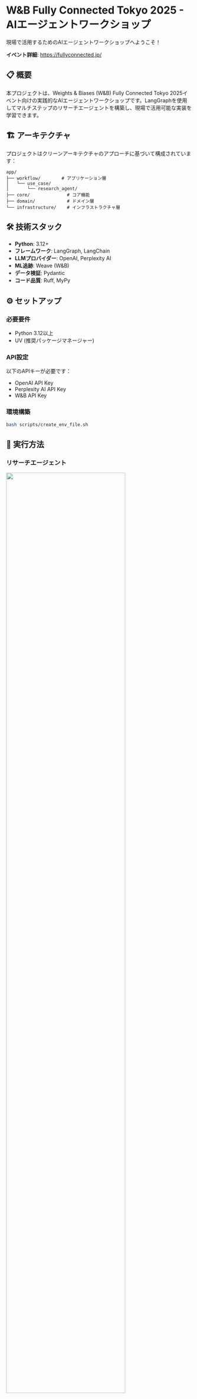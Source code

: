 # W&B Fully Connected Tokyo 2025 - AIエージェントワークショップ

現場で活用するためのAIエージェントワークショップへようこそ！

**イベント詳細**: https://fullyconnected.jp/

## 📋 概要

本プロジェクトは、Weights & Biases (W&B) Fully Connected Tokyo 2025イベント向けの実践的なAIエージェントワークショップです。LangGraphを使用してマルチステップのリサーチエージェントを構築し、現場で活用可能な実装を学習できます。

## 🏗️ アーキテクチャ

プロジェクトはクリーンアーキテクチャのアプローチに基づいて構成されています：

```
app/
├── workflow/        # アプリケーション層
│   └── use_case/
│       └── research_agent/
├── core/              # コア機能
├── domain/            # ドメイン層
└── infrastructure/    # インフラストラクチャ層
```

## 🛠️ 技術スタック

- **Python**: 3.12+
- **フレームワーク**: LangGraph, LangChain
- **LLMプロバイダー**: OpenAI, Perplexity AI
- **ML追跡**: Weave (W&B)
- **データ検証**: Pydantic
- **コード品質**: Ruff, MyPy

## ⚙️ セットアップ

### 必要要件

- Python 3.12以上
- UV (推奨パッケージマネージャー)

### API設定

以下のAPIキーが必要です：

- OpenAI API Key
- Perplexity AI API Key
- W&B API Key

### 環境構築

```bash
bash scripts/create_env_file.sh
```

## 🚀 実行方法

### リサーチエージェント

<img src="https://i.gyazo.com/9f61d95d8166090900055a665bb44947.png" width="80%" />

```bash
uv run python main.py
```

### サンプル出力例

[レポート.md](/storage/outputs/research_report.md)

## 📖 主要機能

### ResearchAgent

メインのリサーチエージェント。以下のステップで動作します：

1. **要件収集**: リサーチ要件の分析
2. **計画構築**: リサーチ計画の作成
3. **タスク実行**: 個別タスクの処理
4. **レポート生成**: 最終結果の出力

### ツールとユーティリティ

- **ウェブ検索**: Perplexity APIを使用
- **コンテンツ管理**: ローカルストレージ管理
- **プロンプト管理**: Jinjaテンプレート使用

## 📁 プロジェクト構造

```
├── storage/
│   ├── prompts/        # プロンプトテンプレート
│   ├── outputs/        # 生成されたレポート
│   └── fixtures/       # テスト用データ
├── app/
│   ├── workflow/    # ユースケース実装
│   ├── core/          # 共通機能
│   ├── domain/        # ドメインロジック
│   └── infrastructure/ # 外部サービス連携
└── langgraph.json     # LangGraph設定
```

## 📞 お問い合わせ

ご質問やサポートが必要な場合は、以下までご連絡ください：

**Email**: shumpei.miyawaki@algomatic.jp

---

**W&B Fully Connected Tokyo 2025で実践的なAIエージェント開発を学びましょう！** 🎉
